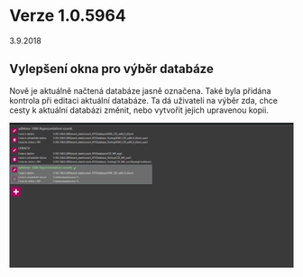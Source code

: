 ﻿# Verze 1.0.5964
3.9.2018

## Vylepšení okna pro výběr databáze
 Nově je aktuálně načtená databáze jasně označena. Také byla přidána kontrola při editaci aktuální databáze. 
 Ta dá uživateli na výběr zda, chce cesty k aktuální databázi změnit, nebo vytvořit jejich upravenou kopii.
 
![Vylepseni okna databaze](../data/vybirac_cest.gif "Vylepšení okna databáze")

